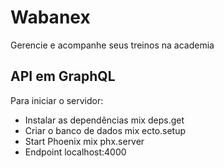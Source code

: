 # Wabanex

Gerencie e acompanhe seus treinos na academia

## API em GraphQL

Para iniciar o servidor:
 * Instalar as dependências mix deps.get
 * Criar o banco de dados mix ecto.setup
 * Start Phoenix mix phx.server
 * Endpoint localhost:4000

